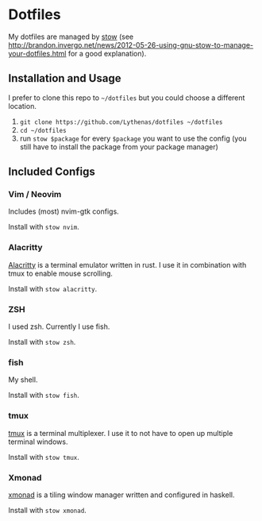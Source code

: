 # Dotfiles

My dotfiles are managed by [stow](https://www.gnu.org/software/stow/) (see http://brandon.invergo.net/news/2012-05-26-using-gnu-stow-to-manage-your-dotfiles.html for a good explanation).

## Installation and Usage

I prefer to clone this repo to `~/dotfiles` but you could choose a different location.

1. `git clone https://github.com/Lythenas/dotfiles ~/dotfiles`
1. `cd ~/dotfiles`
1. run `stow $package` for every `$package` you want to use the config (you still have to install the package from your package manager)

## Included Configs

### Vim / Neovim

Includes (most) nvim-gtk configs.

Install with `stow nvim`.

### Alacritty

[Alacritty](https://github.com/jwilm/alacritty) is a terminal emulator written in rust. I use it in combination with tmux to enable mouse scrolling.

Install with `stow alacritty`.

### ZSH

I used zsh. Currently I use fish.

Install with `stow zsh`.

### fish

My shell.

Install with `stow fish`.

### tmux

[tmux](https://github.com/tmux/tmux) is a terminal multiplexer. I use it to not have to open up multiple terminal windows.

Install with `stow tmux`.

### Xmonad

[xmonad](https://xmonad.org/) is a tiling window manager written and configured in haskell.

Install with `stow xmonad`.
